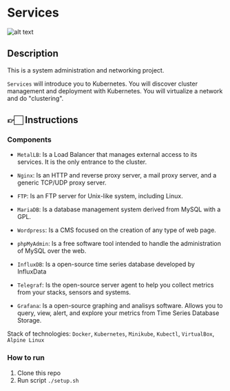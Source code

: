 # Services
![alt text](https://i.morioh.com/2019/11/01/aa323ab59900.jpg)
## Description
  This is a system administration and networking project.

 `Services` will introduce you to Kubernetes. You will discover cluster management and deployment with Kubernetes. You will virtualize a network and do "clustering".

## 👉🏻 Instructions

### Components
* `MetalLB`: Is a Load Balancer that manages external access to its services. It is the only entrance to the cluster.

* `Nginx`: Is an HTTP and reverse proxy server, a mail proxy server, and a generic TCP/UDP proxy server.

* `FTP`: Is an FTP server for Unix-like system, including Linux.

* `MariaDB`: Is a database management system derived from MySQL with a GPL.

* `Wordpress`: Is a CMS focused on the creation of any type of web page.

* `phpMyAdmin`: Is a free software tool intended to handle the administration of MySQL over the web.

* `InfluxDB`: Is a open-source time series database developed by InfluxData

* `Telegraf`: Is the open-source server agent to help you collect metrics from your stacks, sensors and systems.

* `Grafana`: Is a open-source graphing and analisys software. Allows you to query, view, alert, and explore your metrics from Time Series Database Storage.
 
 Stack of technologies: `Docker`, `Kubernetes`, `Minikube`, `Kubectl`, `VirtualBox`, `Alpine Linux`

### How to run
1. Clone this repo
2. Run script
 `./setup.sh`
